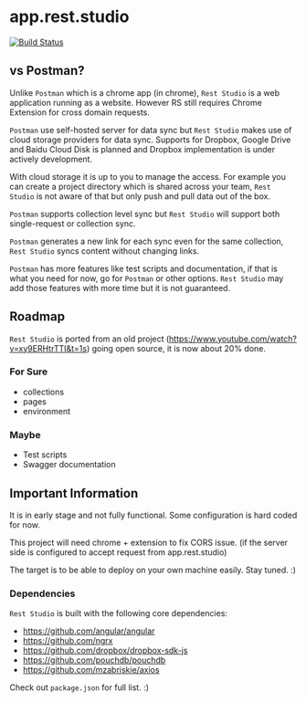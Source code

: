 # app.rest.studio

[![Build Status](https://travis-ci.org/naivefun/app.rest.studio.svg?branch=develop)](https://travis-ci.org/naivefun/app.rest.studio)

## vs Postman?

Unlike `Postman` which is a chrome app (in chrome), `Rest Studio` is a web application running as a website. However RS still requires Chrome Extension for cross domain requests.

`Postman` use self-hosted server for data sync but `Rest Studio` makes use of cloud storage providers for data sync. Supports for Dropbox, Google Drive and Baidu Cloud Disk is planned and Dropbox implementation is under actively development.

With cloud storage it is up to you to manage the access. For example you can create a project directory which is shared across your team, `Rest Studio` is not aware of that but only push and pull data out of the box.

`Postman` supports collection level sync but `Rest Studio` will support both single-request or collection sync.

`Postman` generates a new link for each sync even for the same collection, `Rest Studio` syncs content without changing links.

`Postman` has more features like test scripts and documentation, if that is what you need for now, go for `Postman` or other options. `Rest Studio` may add those features with more time but it is not guaranteed.

## Roadmap
`Rest Studio` is ported from an old project (https://www.youtube.com/watch?v=xy9ERHtrTTI&t=1s) going open source, it is now about 20% done.

### For Sure
- collections
- pages
- environment

### Maybe
- Test scripts
- Swagger documentation

## Important Information

It is in early stage and not fully functional. Some configuration is hard coded for now.

This project will need chrome + extension to fix CORS issue. (if the server side is configured to accept request from app.rest.studio)

The target is to be able to deploy on your own machine easily. Stay tuned. :)

### Dependencies

`Rest Studio` is built with the following core dependencies:

- https://github.com/angular/angular
- https://github.com/ngrx
- https://github.com/dropbox/dropbox-sdk-js
- https://github.com/pouchdb/pouchdb
- https://github.com/mzabriskie/axios

Check out `package.json` for full list. :)
